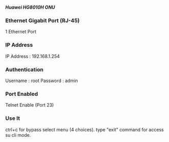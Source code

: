 ##### Huawei HG8010H ONU #########

### Ethernet Gigabit Port (RJ-45)
1 Ethernet Port

### IP Address
IP Address : 192.168.1.254

### Authentication
Username : root
Password : admin

### Port Enabled
Telnet Enable (Port 23)

### Use It 
ctrl+c for bypass select menu (4 choices).
type "exit" command for access su cli mode.
